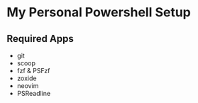 # My Personal Powershell Setup 

## Required Apps
 - git
 - scoop
 - fzf & PSFzf
 - zoxide
 - neovim
 - PSReadline
